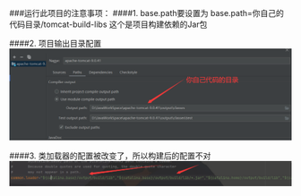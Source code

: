 ###运行此项目的注意事项：
 ####1. base.path要设置为 base.path=你自己的代码目录/tomcat-build-libs  这个是项目构建依赖的Jar包
 
 ####2. 项目输出目录配置   ![alt 属性文本](static/output-path-config.png "项目输出目录配置")  
  
 ####3. 类加载器的配置被改变了，所以构建后的配置不对 ![alt 属性文本](static/classloader-change.png "类加载器的配置被改变了，所以构建后的配置不对") 
